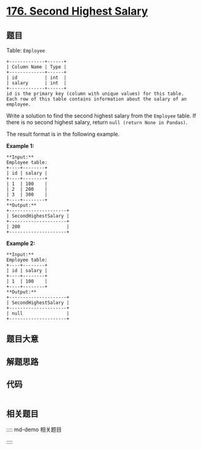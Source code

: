 # [176. Second Highest Salary](https://leetcode.com/problems/second-highest-salary)

## 题目

Table: `Employee`

    
    
    +-------------+------+
    | Column Name | Type |
    +-------------+------+
    | id          | int  |
    | salary      | int  |
    +-------------+------+
    id is the primary key (column with unique values) for this table.
    Each row of this table contains information about the salary of an employee.
    



Write a solution to find the second highest salary from the `Employee` table.
If there is no second highest salary, return `null (return None in Pandas)`.

The result format is in the following example.



**Example 1:**

    
    
    **Input:** 
    Employee table:
    +----+--------+
    | id | salary |
    +----+--------+
    | 1  | 100    |
    | 2  | 200    |
    | 3  | 300    |
    +----+--------+
    **Output:** 
    +---------------------+
    | SecondHighestSalary |
    +---------------------+
    | 200                 |
    +---------------------+
    

**Example 2:**

    
    
    **Input:** 
    Employee table:
    +----+--------+
    | id | salary |
    +----+--------+
    | 1  | 100    |
    +----+--------+
    **Output:** 
    +---------------------+
    | SecondHighestSalary |
    +---------------------+
    | null                |
    +---------------------+
    


## 题目大意

## 解题思路

## 代码

```javascript

```

## 相关题目

:::: md-demo 相关题目

::::
